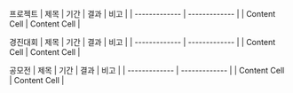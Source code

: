 프로젝트
| 제목 | 기간 | 결과 | 비고 |
| ------------- | ------------- |
| Content Cell  | Content Cell  |

경진대회
| 제목  | 기간 | 결과 | 비고 |
| ------------- | ------------- |
| Content Cell  | Content Cell  |

공모전
| 제목  | 기간 | 결과 | 비고 |
| ------------- | ------------- |
| Content Cell  | Content Cell  |
